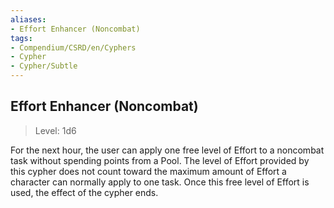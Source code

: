 ```yaml
---
aliases:
- Effort Enhancer (Noncombat)
tags:
- Compendium/CSRD/en/Cyphers
- Cypher
- Cypher/Subtle
---
```


  
## Effort Enhancer (Noncombat)  
>Level: 1d6  
  
For the next hour, the user can apply one free level of Effort to a noncombat task without spending points from a Pool. The level of Effort provided by this cypher does not count toward the maximum amount of Effort a character can normally apply to one task. Once this free level of Effort is used, the effect of the cypher ends.